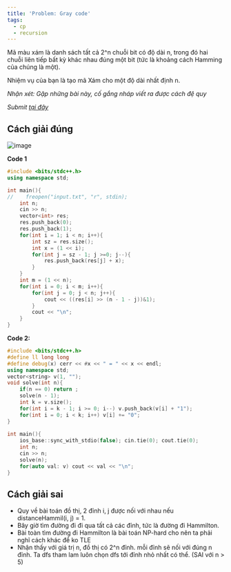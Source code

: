 ```yaml
---
title: 'Problem: Gray code'
tags:
  - cp
  - recursion
---
```


Mã màu xám là danh sách tất cả 2^n chuỗi bit có độ dài n, trong đó hai chuỗi liên tiếp bất kỳ khác nhau đúng một bit (tức là khoảng cách Hamming của chúng là một).

Nhiệm vụ của bạn là tạo mã Xám cho một độ dài nhất định n.

<!--more-->

*Nhận xét: Gặp những bài này, cố gắng nháp viết ra được cách đệ quy*

*Submit [tại đây](https://cses.fi/problemset/task/2205/)*

## Cách giải đúng

![image](https://user-images.githubusercontent.com/83690404/136924864-133193ea-f466-49e0-9f8e-c1960365a90c.png)

**Code 1**

```cpp
#include <bits/stdc++.h>
using namespace std;

int main(){
//    freopen("input.txt", "r", stdin);
    int n;
    cin >> n;
    vector<int> res;
    res.push_back(0);
    res.push_back(1);
    for(int i = 1; i < n; i++){
        int sz = res.size();
        int x = (1 << i);
        for(int j = sz - 1; j >=0; j--){
            res.push_back(res[j] + x);
        }
    }
    int m = (1 << n);
    for(int i = 0; i < m; i++){
        for(int j = 0; j < n; j++){
            cout << ((res[i] >> (n - 1 - j))&1);
        }
        cout << "\n";
    }
}
```
**Code 2:**

```cpp
#include <bits/stdc++.h>
#define ll long long
#define debug(x) cerr << #x << " = " << x << endl;
using namespace std;
vector<string> v(1, "");
void solve(int n){
	if(n == 0) return ;
	solve(n - 1);
	int k = v.size();
	for(int i = k - 1; i >= 0; i--) v.push_back(v[i] + "1");
	for(int i = 0; i < k; i++) v[i] += "0";
}
	
int main(){
	ios_base::sync_with_stdio(false); cin.tie(0); cout.tie(0);
	int n;
	cin >> n;
	solve(n);		
	for(auto val: v) cout << val << "\n";
}
```

## Cách giải sai

- Quy về bài toán đồ thị, 2 đỉnh i, j được nối với nhau nếu distanceHammil(i, j) = 1.
- Bây giờ tìm đường đi đi qua tất cả các đỉnh, tức là đường đi Hammilton.
- Bài toàn tìm đường đi Hammilton là bài toán NP-hard cho nên ta phải nghĩ cách khác để ko TLE
- Nhận thấy với giá trị n, đồ thị có 2^n đỉnh. mỗi đỉnh sẽ nối với đúng n đỉnh. Ta dfs tham lam luôn chọn dfs tới đỉnh nhỏ nhất có thể. (SAI với n > 5)



